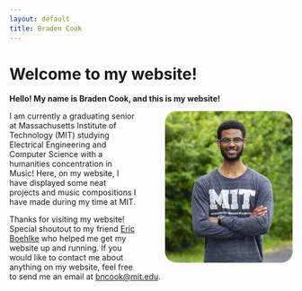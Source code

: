 ```yaml
---
layout: default
title: Braden Cook
---
```


<style>
    .features {
        background: white;
        color: gray;
        padding: 20px;
        display: flex;
        flex-direction: row;
        width: 100%;
        margin-top: 100px;
    }

    .features figure {
        margin: auto;
        text-align: center;
        width: 200px;
    }

    .features figure img {
        border-radius: 20px;
        width: 200px;
    }

    .profile {
    display: block;
    float: right;
    margin-left: 50px;
    border-radius: 20px;
    }

    .profile2 {
    display: block;
    margin-right: 0px;
    border-radius: 20px;
    }
</style>

# **Welcome to my website!**

**Hello! My name is Braden Cook, and this is my website!**

<img class=profile src="images/braden_grad4.jpg" alt=BradenGrad4 style="width:45%">

I am currently a graduating senior at Massachusetts Institute of Technology
(MIT) studying Electrical Engineering and Computer Science with a humanities
concentration in Music! Here, on my website, I have displayed some neat 
projects and music compositions I have made during my time at MIT. 

Thanks for visiting my website! Special shoutout to my friend [Eric Boehlke](https://ericboehlke.com)
who helped me get my website up and running. If you would like to contact
me about anything on my website, feel free to send me an email at bncook@mit.edu.

<!--Also, check out some of my favorite photos from my time in Cambridge/Boston!-->

<!--section class="features">
    <figure> 
        <img src="images/swans.jpg" alt=Swans style="width:90%">
        <figcaption>Swans on the Charles River</figcaption>
    </figure>
    <figure>
        <img src="images/dome.jpg" alt=MITDome style="width:90%">
        <figcaption>MIT Dome at Night</figcaption>
    </figure>
    <figure>
        <img src="images/charles.jpg" alt=Charles style="width:90%">
        <figcaption>Charles River and Boston Skyline</figcaption>
    </figure>
</section--> 




